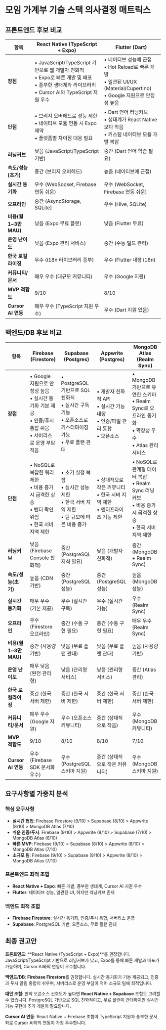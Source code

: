 # 모임 가계부 기술 스택 의사결정 매트릭스

## 프론트엔드 후보 비교

| 항목 | React Native (TypeScript + Expo) | Flutter (Dart) |
|------|----------------------------------|----------------|
| **장점** | • JavaScript/TypeScript 기반으로 웹 개발자 친화적<br>• Expo로 빠른 개발 및 배포<br>• 풍부한 생태계와 라이브러리<br>• Cursor AI와 TypeScript 지원 우수 | • 네이티브 성능에 근접<br>• Hot Reload로 빠른 개발<br>• 일관된 UI/UX (Material/Cupertino)<br>• Google 지원으로 안정성 높음 |
| **단점** | • 브리지 오버헤드로 성능 제한<br>• 네이티브 모듈 연동 시 Expo 제약<br>• 플랫폼별 차이점 대응 필요 | • Dart 언어 러닝커브<br>• 생태계가 React Native보다 작음<br>• 커스텀 네이티브 모듈 개발 복잡 |
| **러닝커브** | 낮음 (JavaScript/TypeScript 기반) | 중간 (Dart 언어 학습 필요) |
| **속도/성능(초기)** | 중간 (브리지 오버헤드) | 높음 (네이티브에 근접) |
| **실시간 동기화** | 우수 (WebSocket, Firebase 연동 쉬움) | 우수 (WebSocket, Firebase 연동 쉬움) |
| **오프라인** | 중간 (AsyncStorage, SQLite) | 우수 (Hive, SQLite) |
| **비용(월 1~3만 MAU)** | 낮음 (Expo 무료 플랜) | 낮음 (Flutter 무료) |
| **운영 난이도** | 낮음 (Expo 관리 서비스) | 중간 (수동 빌드 관리) |
| **한국 로컬라이징** | 우수 (i18n 라이브러리 풍부) | 우수 (Flutter 내장 i18n) |
| **커뮤니티/문서** | 매우 우수 (대규모 커뮤니티) | 우수 (Google 지원) |
| **MVP 적합도** | 9/10 | 8/10 |
| **Cursor AI 연동** | 매우 우수 (TypeScript 지원 우수) | 우수 (Dart 지원 있음) |

## 백엔드/DB 후보 비교

| 항목 | Firebase (Firestore) | Supabase (Postgres) | Appwrite (Postgres) | MongoDB Atlas (Realm Sync) |
|------|---------------------|---------------------|---------------------|----------------------------|
| **장점** | • Google 지원으로 안정성 높음<br>• 실시간 동기화 기본 제공<br>• 인증/푸시 통합 쉬움<br>• 서버리스로 운영 부담 적음 | • PostgreSQL 기반으로 SQL 친화적<br>• 실시간 구독 기능<br>• 오픈소스로 커스터마이징 가능<br>• 무료 플랜 관대 | • 개발자 친화적 API<br>• 실시간 기능 내장<br>• 인증/파일 관리 통합<br>• 오픈소스 | • MongoDB 기반으로 유연한 스키마<br>• Realm Sync로 오프라인 동기화<br>• 확장성 우수<br>• Atlas 관리 서비스 |
| **단점** | • NoSQL로 복잡한 쿼리 제한<br>• 비용 증가 시 급격한 상승<br>• 벤더 락인 위험<br>• 한국 서버 지역 제한 | • 초기 설정 복잡<br>• 실시간 성능 제한<br>• 한국 서버 지역 제한<br>• 팀 규모에 따른 비용 증가 | • 상대적으로 작은 커뮤니티<br>• 한국 서버 지역 제한<br>• 엔터프라이즈 기능 제한 | • NoSQL로 관계형 데이터 복잡<br>• Realm Sync 러닝커브<br>• 비용 증가 시 급격한 상승<br>• 한국 서버 지역 제한 |
| **러닝커브** | 낮음 (Firebase Console 친화적) | 중간 (PostgreSQL 지식 필요) | 낮음 (개발자 친화적) | 중간 (MongoDB + Realm Sync) |
| **속도/성능(초기)** | 높음 (CDN 기반) | 중간 (PostgreSQL 성능) | 중간 (PostgreSQL 성능) | 높음 (MongoDB 성능) |
| **실시간 동기화** | 매우 우수 (기본 제공) | 우수 (실시간 구독) | 우수 (실시간 기능) | 우수 (Realm Sync) |
| **오프라인** | 우수 (Firestore 오프라인) | 중간 (수동 구현 필요) | 중간 (수동 구현 필요) | 매우 우수 (Realm Sync) |
| **비용(월 1~3만 MAU)** | 중간 (사용량 기반) | 낮음 (무료 플랜 관대) | 낮음 (무료 플랜 관대) | 높음 (사용량 기반) |
| **운영 난이도** | 매우 낮음 (완전 관리형) | 낮음 (관리형 서비스) | 낮음 (관리형 서비스) | 중간 (Atlas 관리) |
| **한국 로컬라이징** | 중간 (한국 서버 제한) | 중간 (한국 서버 제한) | 중간 (한국 서버 제한) | 중간 (한국 서버 제한) |
| **커뮤니티/문서** | 매우 우수 (Google 지원) | 우수 (오픈소스 커뮤니티) | 중간 (상대적으로 작음) | 우수 (MongoDB 커뮤니티) |
| **MVP 적합도** | 9/10 | 8/10 | 8/10 | 7/10 |
| **Cursor AI 연동** | 우수 (Firebase SDK 문서화 우수) | 우수 (PostgreSQL 스키마 지원) | 중간 (상대적으로 작은 커뮤니티) | 우수 (MongoDB 스키마 지원) |

## 요구사항별 가중치 분석

### 핵심 요구사항
- **실시간 협업**: Firebase Firestore (9/10) > Supabase (8/10) > Appwrite (8/10) > MongoDB Atlas (7/10)
- **쉬운 인증/푸시**: Firebase (9/10) > Appwrite (8/10) > Supabase (7/10) > MongoDB Atlas (6/10)
- **빠른 MVP**: Firebase (9/10) > Supabase (8/10) > Appwrite (8/10) > MongoDB Atlas (7/10)
- **소규모 팀**: Firebase (9/10) > Supabase (8/10) > Appwrite (8/10) > MongoDB Atlas (7/10)

### 프론트엔드 최적 조합
- **React Native + Expo**: 빠른 개발, 풍부한 생태계, Cursor AI 지원 우수
- **Flutter**: 네이티브 성능, 일관된 UI, 하지만 러닝커브 존재

### 백엔드 최적 조합
- **Firebase Firestore**: 실시간 동기화, 인증/푸시 통합, 서버리스 운영
- **Supabase**: PostgreSQL 기반, 오픈소스, 무료 플랜 관대

## 최종 권고안

**프론트엔드**: **React Native (TypeScript + Expo)**를 권장합니다. JavaScript/TypeScript 기반으로 러닝커브가 낮고, Expo를 통해 빠른 개발과 배포가 가능하며, Cursor AI와의 연동이 우수합니다.

**백엔드/DB**: **Firebase Firestore**를 권장합니다. 실시간 동기화가 기본 제공되고, 인증과 푸시 알림 통합이 쉬우며, 서버리스로 운영 부담이 적어 소규모 팀에 최적입니다.

**대안 조합**: 만약 오픈소스 선호도가 높다면 **React Native + Supabase** 조합도 고려할 수 있습니다. PostgreSQL 기반으로 SQL 친화적이고, 무료 플랜이 관대하지만 실시간 기능 구현에 추가 개발이 필요합니다.

**Cursor AI 연동**: React Native + Firebase 조합이 TypeScript 지원과 풍부한 문서화로 Cursor AI와의 연동이 가장 우수합니다.
